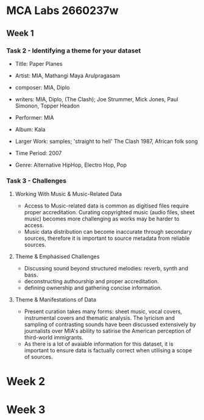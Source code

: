 # MCA Labs 2660237w
##  Week 1
###  Task 2 - Identifying a theme for your dataset
+ Title: Paper Planes 
- Artist: MIA, Mathangi Maya Arulpragasam
* composer: MIA, Diplo
+ writers: MIA, Diplo, (The Clash); Joe Strummer, Mick Jones, Paul Simonon, Topper Headon
- Performer: MIA
* Album: Kala
+ Larger Work: samples; 'straight to hell' The Clash 1987, African folk song
- Time Period: 2007
* Genre: Alternative HipHop, Electro Hop, Pop

  

### Task 3 - Challenges 

1. Working With Music & Music-Related Data 
   - Access to Music-related data is common as digitised files require proper accreditation. Curating copyrighted music (audio files, sheet music) becomes more challenging as works may be harder to access. 
   - Music data distribution can become inaccurate through secondary sources, therefore it is important to source metadata from reliable sources. 

2. Theme & Emphasised Challenges
   - Discussing sound beyond structured melodies: reverb, synth and bass.
   - deconstructing authourship and proper accreditation.
   - defining ownership and gathering concise information. 
     
3. Theme & Manifestations of Data 
   - Present curation takes many forms: sheet music, vocal covers, instrumental covers and thematic analysis. The lyricism and sampling of contrasting sounds have been discussed extensively by journalists over MIA's ability to satirise the American perception of third-world immigrants.
   - As there is a lot of avaiable information for this dataset, it is important to ensure data is factually correct when utilising a scope of sources.


# Week 2



















# Week 3


